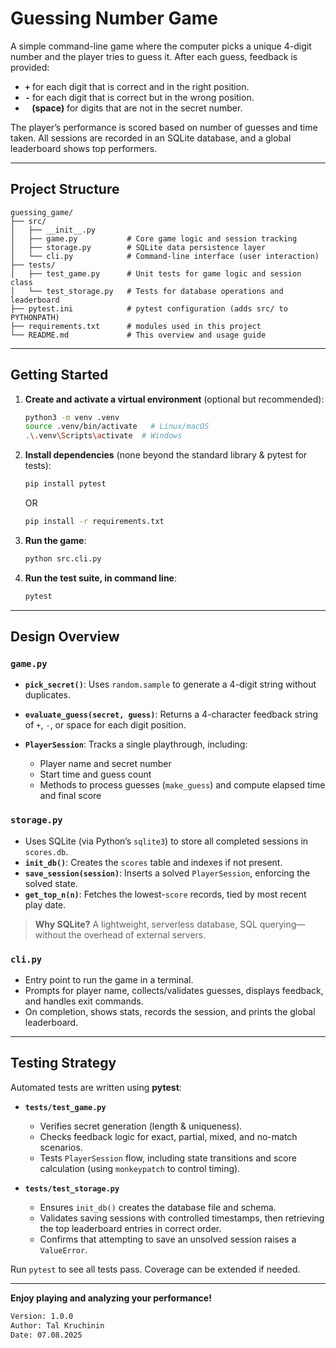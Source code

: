 # Guessing Number Game

A simple command-line game where the computer picks a unique 4-digit number and the player tries to guess it. After each guess, feedback is provided:

* **`+`** for each digit that is correct and in the right position.
* **`-`** for each digit that is correct but in the wrong position.
* **` ` (space)** for digits that are not in the secret number.

The player’s performance is scored based on number of guesses and time taken. All sessions are recorded in an SQLite database, and a global leaderboard shows top performers.

---

## Project Structure

```
guessing_game/
├── src/
│   ├── __init__.py
│   ├── game.py           # Core game logic and session tracking
│   ├── storage.py        # SQLite data persistence layer
│   └── cli.py            # Command-line interface (user interaction)
├── tests/
│   ├── test_game.py      # Unit tests for game logic and session class
│   └── test_storage.py   # Tests for database operations and leaderboard
├── pytest.ini            # pytest configuration (adds src/ to PYTHONPATH)
├── requirements.txt      # modules used in this project
└── README.md             # This overview and usage guide
```

---

## Getting Started

1. **Create and activate a virtual environment** (optional but recommended):

   ```bash
   python3 -m venv .venv
   source .venv/bin/activate   # Linux/macOS
   .\.venv\Scripts\activate  # Windows
   ```

2. **Install dependencies** (none beyond the standard library & pytest for tests):

   ```bash
   pip install pytest
   ```
   OR
   ```bash
   pip install -r requirements.txt
   ```

3. **Run the game**:

   ```bash
   python src.cli.py
   ```

4. **Run the test suite, in command line**:

   ```bash
   pytest
   ```

---

## Design Overview

### `game.py`

* **`pick_secret()`**: Uses `random.sample` to generate a 4-digit string without duplicates.
* **`evaluate_guess(secret, guess)`**: Returns a 4-character feedback string of `+`, `-`, or space for each digit position.
* **`PlayerSession`**: Tracks a single playthrough, including:

  * Player name and secret number
  * Start time and guess count
  * Methods to process guesses (`make_guess`) and compute elapsed time and final score

### `storage.py`

* Uses SQLite (via Python’s `sqlite3`) to store all completed sessions in `scores.db`.
* **`init_db()`**: Creates the `scores` table and indexes if not present.
* **`save_session(session)`**: Inserts a solved `PlayerSession`, enforcing the solved state.
* **`get_top_n(n)`**: Fetches the lowest-`score` records, tied by most recent play date.

> **Why SQLite?** A lightweight, serverless database, SQL querying—without the overhead of external servers.

### `cli.py`

* Entry point to run the game in a terminal.
* Prompts for player name, collects/validates guesses, displays feedback, and handles exit commands.
* On completion, shows stats, records the session, and prints the global leaderboard.

---

## Testing Strategy

Automated tests are written using **pytest**:

* **`tests/test_game.py`**

  * Verifies secret generation (length & uniqueness).
  * Checks feedback logic for exact, partial, mixed, and no-match scenarios.
  * Tests `PlayerSession` flow, including state transitions and score calculation (using `monkeypatch` to control timing).

* **`tests/test_storage.py`**

  * Ensures `init_db()` creates the database file and schema.
  * Validates saving sessions with controlled timestamps, then retrieving the top leaderboard entries in correct order.
  * Confirms that attempting to save an unsolved session raises a `ValueError`.

Run `pytest` to see all tests pass. Coverage can be extended if needed.

---

**Enjoy playing and analyzing your performance!**
   ```bash
   Version: 1.0.0
   Author: Tal Kruchinin
   Date: 07.08.2025
   ```

